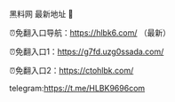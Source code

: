 黑料网 最新地址 👋

⏰免翻入口导航：https://hlbk6.com/ （最新）

⏰免翻入口1：https://g7fd.uzg0ssada.com/

⏰免翻入口2：https://ctohlbk.com/

telegram:https://t.me/HLBK9696com
